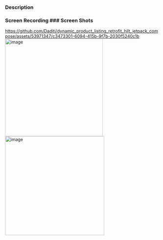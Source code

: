 ### Description

### Screen Recording       ### Screen Shots
https://github.com/Daditi/dynamic_product_listing_retrofit_hilt_jetpack_compose/assets/53971347/c3473301-6094-415b-9f7b-2030f5240c1b<img width="319" alt="image" src="https://github.com/Daditi/dynamic_product_listing_retrofit_hilt_jetpack_compose/assets/53971347/482cf916-993a-4f4c-b99b-7b862c682bbb"><img width="324" alt="image" src="https://github.com/Daditi/dynamic_product_listing_retrofit_hilt_jetpack_compose/assets/53971347/2e8bb545-fff3-465b-81d4-c8bef1b99b5f">

